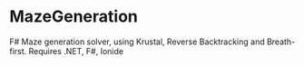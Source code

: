 # MazeGeneration
F# Maze generation solver, using Krustal, Reverse Backtracking and Breath-first. 
Requires .NET, F#, Ionide
